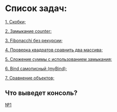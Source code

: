 <h1>
 Список задач:
</h1> 
<p><a href="https://github.com/Ksenya77777/all-tasks/blob/main/brackets.js">1. Cкобки;</a></p>
  <p><a href="https://github.com/Ksenya77777/all-tasks/blob/main/counter.js">2. Замыкание counter;</a></p>
   <p><a href="https://github.com/Ksenya77777/all-tasks/blob/main/fab.js">3. Fibonacchi без рекурсии;</a></p>
    <p><a href="https://github.com/Ksenya77777/all-tasks/blob/main/squareNumber.js">4. Проверка квадратов сравнить два массива;</a></p>
     <p><a href="https://github.com/Ksenya77777/all-tasks/blob/main/%D1%81losures.js"> 5. Сложение суммы с использованием замыкания; </a></p>
     <p><a href="https://github.com/Ksenya77777/all-tasks/blob/main/mybind.js"> 6. Bind самописный (myBind); </a></p>
      <p><a href="https://github.com/Ksenya77777/all-tasks/blob/main/comparison.js"> 7. Сравнение объектов; </a></p>
     <h2>
 Что выведет консоль?
</h2> 
       <p><a href="https://github.com/Ksenya77777/all-tasks/blob/main/practice.js"> №1 </a></p>
